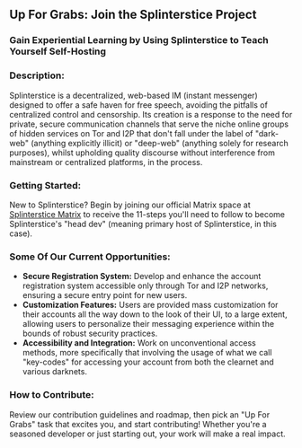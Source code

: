 ## Up For Grabs: Join the Splinterstice Project

### Gain Experiential Learning by Using Splinterstice to Teach Yourself Self-Hosting

### Description:
Splinterstice is a decentralized, web-based IM (instant messenger) designed to offer a safe haven for free speech, avoiding the pitfalls of centralized control and censorship. Its creation is a response to the need for private, secure communication channels that serve the niche online groups of hidden services on Tor and I2P that don't fall under the label of "dark-web" (anything explicitly illicit) or "deep-web" (anything solely for research purposes), whilst upholding quality discourse without interference from mainstream or centralized platforms, in the process.

### Getting Started:
New to Splinterstice? Begin by joining our official Matrix space at [Splinterstice Matrix](https://matrix.to/#/#Splinterstice(official):matrix.org) to receive the 11-steps you'll need to follow to become Splinterstice's "head dev" (meaning primary host of Splinterstice, in this case).

### Some Of Our Current Opportunities:
- **Secure Registration System:** Develop and enhance the account registration system accessible only through Tor and I2P networks, ensuring a secure entry point for new users.
- **Customization Features:** Users are provided mass customization for their accounts all the way down to the look of their UI, to a large extent, allowing users to personalize their messaging experience within the bounds of robust security practices.
- **Accessibility and Integration:** Work on unconventional access methods, more specifically that involving the usage of what we call "key-codes" for accessing your account from both the clearnet and various darknets.

### How to Contribute:
Review our contribution guidelines and roadmap, then pick an "Up For Grabs" task that excites you, and start contributing! Whether you're a seasoned developer or just starting out, your work will make a real impact.
